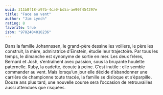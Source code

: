 ```yaml
---
uuid: 311b0f18-a97b-4ca0-bd5a-ae90f454297e
title: "Face au vent"
author: "Jim Lynch"
rating: 8
favorite: true
isbn: "9782404010236"
---
```


Dans la famille Johannssen, le grand-père dessine les voiliers, le père les construit, la mère, admiratrice d’Einstein, étudie leur trajectoire. Par tous les temps, le dimanche est synonyme de sortie en mer. Les deux frères, Bernard et Josh, s’entraînent avec passion, sous la bruyante houlette paternelle. Ruby, la cadette, écoute à peine. C’est inutile : elle semble commander au vent. Mais lorsqu’un jour elle décide d’abandonner une carrière de championne toute tracée, la famille se disloque et s’éparpille. Douze ans plus tard, une nouvelle course sera l’occasion de retrouvailles aussi attendues que risquées.